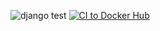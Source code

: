 ![django test](https://github.com/dmitriyVasilievich1986/authorization/actions/workflows/django_test.yml/badge.svg)
[![CI to Docker Hub](https://github.com/dmitriyVasilievich1986/authorization/actions/workflows/docker_build.yml/badge.svg?branch=master)](https://github.com/dmitriyVasilievich1986/authorization/actions/workflows/docker_build.yml)
